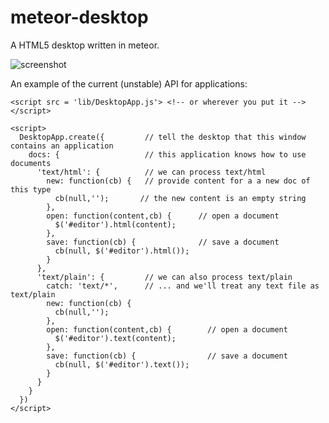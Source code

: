 meteor-desktop
==============

A HTML5 desktop written in meteor.

![screenshot](http://dug.im/3ddba)

An example of the current (unstable) API for applications:

    <script src = 'lib/DesktopApp.js'> <!-- or wherever you put it --></script>
    
    <script>
      DesktopApp.create({         // tell the desktop that this window contains an application
        docs: {                   // this application knows how to use documents
          'text/html': {          // we can process text/html
            new: function(cb) {   // provide content for a a new doc of this type
              cb(null,'');       // the new content is an empty string
            },
            open: function(content,cb) {      // open a document
              $('#editor').html(content);
            },
            save: function(cb) {              // save a document
              cb(null, $('#editor').html());
            }
          },
          'text/plain': {         // we can also process text/plain
            catch: 'text/*',      // ... and we'll treat any text file as text/plain
            new: function(cb) {   
              cb(null,'');         
            },
            open: function(content,cb) {        // open a document
              $('#editor').text(content);
            },
            save: function(cb) {                // save a document
              cb(null, $('#editor').text());
            }
          }
        }
      })
    </script>
